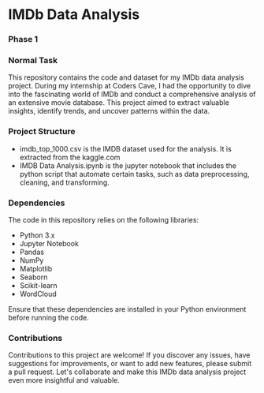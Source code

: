 # IMDb Data Analysis
### Phase 1
### Normal Task
This repository contains the code and dataset for my IMDb data analysis project. During my internship at Coders Cave, I had the opportunity to dive into the fascinating world of IMDb and conduct a comprehensive analysis of an extensive movie database. This project aimed to extract valuable insights, identify trends, and uncover patterns within the data.
### Project Structure
* imdb_top_1000.csv is the IMDB dataset used for the analysis. It is extracted from the kaggle.com
* IMDB Data Analysis.ipynb is the jupyter notebook that includes the python script that automate certain tasks, such as data preprocessing, cleaning, and transforming.
### Dependencies
The code in this repository relies on the following libraries:
* Python 3.x
* Jupyter Notebook
* Pandas
* NumPy
* Matplotlib
* Seaborn
* Scikit-learn
* WordCloud
  
Ensure that these dependencies are installed in your Python environment before running the code.
### Contributions
Contributions to this project are welcome! If you discover any issues, have suggestions for improvements, or want to add new features, please submit a pull request. Let's collaborate and make this IMDb data analysis project even more insightful and valuable.

